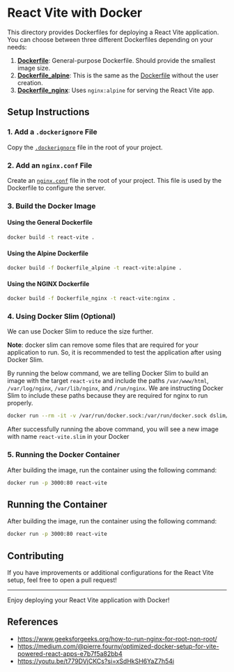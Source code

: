 # React Vite with Docker

This directory provides Dockerfiles for deploying a React Vite application. You can choose between three different
Dockerfiles depending on your needs:

1. [**Dockerfile**](Dockerfile): General-purpose Dockerfile. Should provide the smallest image size.
2. [**Dockerfile_alpine**](Dockerfile_alpine): This is the same as the [Dockerfile](Dockerfile) without the user
   creation.
3. [**Dockerfile_nginx**](Dockerfile_nginx): Uses `nginx:alpine` for serving the React Vite app.

## Setup Instructions

### 1. Add a `.dockerignore` File

Copy the [`.dockerignore`](.dockerignore) file in the root of your project.

### 2. Add an `nginx.conf` File

Create an [`nginx.conf`](nginx.conf) file in the root of your project. This file is used by the Dockerfile to configure
the server.

### 3. Build the Docker Image

#### Using the General Dockerfile

```bash
docker build -t react-vite .
```

#### Using the Alpine Dockerfile

```bash
docker build -f Dockerfile_alpine -t react-vite:alpine .
```

#### Using the NGINX Dockerfile

```bash
docker build -f Dockerfile_nginx -t react-vite:nginx .
```

### 4. Using Docker Slim (Optional)

We can use Docker Slim to reduce the size further.

**Note**: docker slim can remove some files that are required for your application to run. So, it is recommended to test
the application after using Docker Slim.

By running the below command, we are telling Docker Slim to build an image with the target `react-vite` and include the
paths `/var/www/html`, `/var/log/nginx`, `/var/lib/nginx`, and `/run/nginx`. We are instructing Docker Slim to include
these paths because they are required for nginx to run properly.

```bash
docker run --rm -it -v /var/run/docker.sock:/var/run/docker.sock dslim/slim build --target react-vite --include-path /var/www/html --include-path /var/log/nginx --include-path /var/lib/nginx --include-path /run/nginx
```

After successfully running the above command, you will see a new image with name `react-vite.slim` in your Docker

### 5. Running the Docker Container

After building the image, run the container using the following command:

```bash
docker run -p 3000:80 react-vite
```

## Running the Container

After building the image, run the container using the following command:

```bash
docker run -p 3000:80 react-vite
```

## Contributing

If you have improvements or additional configurations for the React Vite setup, feel free to open a pull request!

---

Enjoy deploying your React Vite application with Docker!

## References

-   https://www.geeksforgeeks.org/how-to-run-nginx-for-root-non-root/
-   https://medium.com/@pierre.fourny/optimized-docker-setup-for-vite-powered-react-apps-e7b7f5a82bb4
-   https://youtu.be/t779DVjCKCs?si=xSdHkSH6YaZ7h54i
